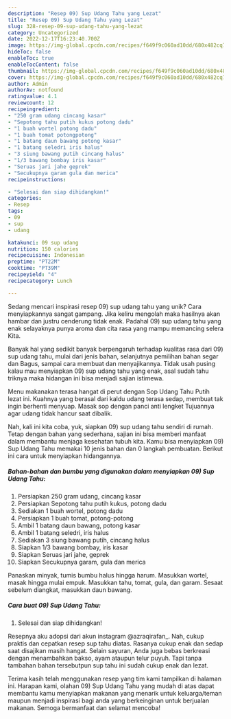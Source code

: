 ```yaml
---
description: "Resep 09) Sup Udang Tahu yang Lezat"
title: "Resep 09) Sup Udang Tahu yang Lezat"
slug: 328-resep-09-sup-udang-tahu-yang-lezat
category: Uncategorized
date: 2022-12-17T16:23:40.700Z
image: https://img-global.cpcdn.com/recipes/f649f9c060ad10dd/680x482cq70/09-sup-udang-tahu-foto-resep-utama.jpg
hideToc: false
enableToc: true
enableTocContent: false
thumbnail: https://img-global.cpcdn.com/recipes/f649f9c060ad10dd/680x482cq70/09-sup-udang-tahu-foto-resep-utama.jpg
cover: https://img-global.cpcdn.com/recipes/f649f9c060ad10dd/680x482cq70/09-sup-udang-tahu-foto-resep-utama.jpg
author: Admin
authorAv: notfound
ratingvalue: 4.1
reviewcount: 12
recipeingredient:
- "250 gram udang cincang kasar"
- "Sepotong tahu putih kukus potong dadu"
- "1 buah wortel potong dadu"
- "1 buah tomat potongpotong"
- "1 batang daun bawang potong kasar"
- "1 batang seledri iris halus"
- "3 siung bawang putih cincang halus"
- "1/3 bawang bombay iris kasar"
- "Seruas jari jahe geprek"
- "Secukupnya garam gula dan merica"
recipeinstructions:

- "Selesai dan siap dihidangkan!"
categories:
- Resep
tags:
- 09
- sup
- udang

katakunci: 09 sup udang 
nutrition: 150 calories
recipecuisine: Indonesian
preptime: "PT22M"
cooktime: "PT39M"
recipeyield: "4"
recipecategory: Lunch

---
```





Sedang mencari inspirasi resep 09) sup udang tahu yang unik? Cara menyiapkannya sangat gampang. Jika keliru mengolah maka hasilnya akan hambar dan justru cenderung tidak enak. Padahal 09) sup udang tahu yang enak selayaknya punya aroma dan cita rasa yang mampu memancing selera Kita.





Banyak hal yang sedikit banyak berpengaruh terhadap kualitas rasa dari 09) sup udang tahu, mulai dari jenis bahan, selanjutnya pemilihan bahan segar dan Bagus, sampai cara membuat dan menyajikannya. Tidak usah pusing kalau mau menyiapkan 09) sup udang tahu yang enak,      asal sudah tahu triknya maka hidangan ini bisa menjadi sajian istimewa.














Menu makanakan terasa hangat di perut dengan Sop Udang Tahu Putih lezat ini. Kuahnya yang berasal dari kaldu udang terasa sedap, membuat tak ingin berhenti menyuap. Masak sop dengan panci anti lengket Tujuannya agar udang tidak hancur saat dibalik.






Nah, kali ini kita coba, yuk, siapkan 09) sup udang tahu sendiri di rumah. Tetap dengan bahan yang sederhana, sajian ini bisa memberi manfaat dalam membantu menjaga kesehatan tubuh kita. Kamu bisa menyiapkan 09) Sup Udang Tahu memakai 10 jenis bahan dan 0 langkah pembuatan. Berikut ini cara untuk menyiapkan hidangannya.

<!--inarticleads1-->

##### Bahan-bahan dan bumbu yang digunakan dalam menyiapkan 09) Sup Udang Tahu:

1. Persiapkan 250 gram udang, cincang kasar
1. Persiapkan Sepotong tahu putih kukus, potong dadu
1. Sediakan 1 buah wortel, potong dadu
1. Persiapkan 1 buah tomat, potong-potong
1. Ambil 1 batang daun bawang, potong kasar
1. Ambil 1 batang seledri, iris halus
1. Sediakan 3 siung bawang putih, cincang halus
1. Siapkan 1/3 bawang bombay, iris kasar
1. Siapkan Seruas jari jahe, geprek
1. Siapkan Secukupnya garam, gula dan merica


Panaskan minyak, tumis bumbu halus hingga harum. Masukkan wortel, masak hingga mulai empuk. Masukkan tahu, tomat, gula, dan garam. Sesaat sebelum diangkat, masukkan daun bawang. 

<!--inarticleads2-->

##### Cara buat 09) Sup Udang Tahu:


1. Selesai dan siap dihidangkan!

Resepnya aku adopsi dari akun instagram @azraqirafan_. Nah, cukup praktis dan cepatkan resep sup tahu diatas. Rasanya cukup enak dan sedap saat disajikan masih hangat. Selain sayuran, Anda juga bebas berkreasi dengan menambahkan bakso, ayam ataupun telur puyuh. Tapi tanpa tambahan bahan tersebutpun sup tahu ini sudah cukup enak dan lezat. 

Terima kasih telah menggunakan resep yang tim kami tampilkan di halaman ini. Harapan kami, olahan 09) Sup Udang Tahu yang mudah di atas dapat membantu kamu menyiapkan makanan yang menarik untuk keluarga/teman maupun menjadi inspirasi bagi anda yang berkeinginan untuk berjualan makanan. Semoga bermanfaat dan selamat mencoba!
